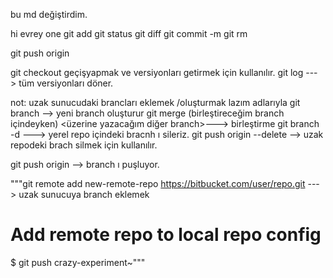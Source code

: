 


bu md değiştirdim.



hi evrey one
git add
git status
git diff
git commit -m 
git rm 

git push origin <puslanacak branch>

git checkout geçişyapmak ve versiyonları getirmek için kullanılır.
git log ---> tüm versiyonları döner.

not: uzak sunucudaki brancları eklemek /oluşturmak lazım adlarıyla 
git branch <bracnhname>  -->    yeni branch oluşturur
git merge (birleştireceğim branch içindeyken) <üzerine yazacağım diğer branch>---> birleştirme
git branch -d <bracnhName> --->  yerel repo içindeki bracnh ı sileriz. 
git push origin --delete <branch name > --> uzak repodeki brach silmek için kullanılır.

git push origin <branch name >--> branch ı puşluyor.


"""git remote add new-remote-repo https://bitbucket.com/user/repo.git   ---> uzak sunucuya branch eklemek 
# Add remote repo to local repo config
$ git push <new-remote-repo> crazy-experiment~"""